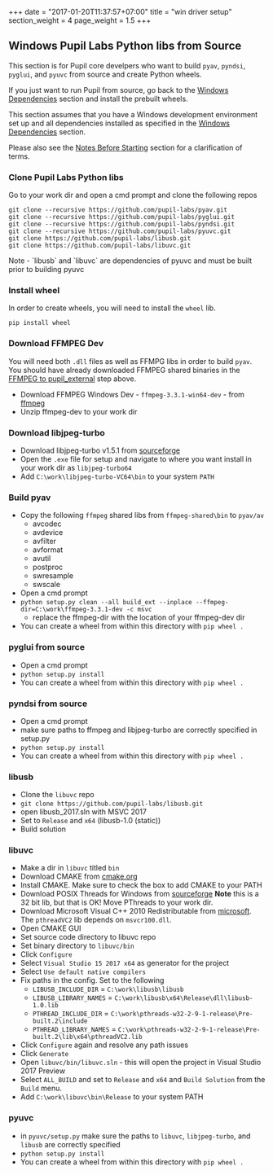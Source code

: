 +++
date = "2017-01-20T11:37:57+07:00"
title = "win driver setup"
section_weight = 4
page_weight = 1.5
+++

## Windows Pupil Labs Python libs from Source

This section is for Pupil core develpers who want to build `pyav`, `pyndsi`, `pyglui`, and `pyuvc` from source and create Python wheels. 

If you just want to run Pupil from source, go back to the [Windows Dependencies](#windows-dependencies) section and install the prebuilt wheels. 

This section assumes that you have a Windows development environment set up and all dependencies installed as specified in the [Windows Dependencies](#windows-dependencies) section. 

Please also see the [Notes Before Starting](#notes-before-starting) section for a clarification of terms. 

### Clone Pupil Labs Python libs

Go to your work dir and open a cmd prompt and clone the following repos

```
git clone --recursive https://github.com/pupil-labs/pyav.git
git clone --recursive https://github.com/pupil-labs/pyglui.git
git clone --recursive https://github.com/pupil-labs/pyndsi.git
git clone --recursive https://github.com/pupil-labs/pyuvc.git
git clone https://github.com/pupil-labs/libusb.git
git clone https://github.com/pupil-labs/libuvc.git
```

<aside class="notice">Note - `libusb` and `libuvc` are dependencies of pyuvc and must be built prior to building pyuvc</aside>

### Install wheel

In order to create wheels, you will need to install the `wheel` lib.

`pip install wheel`


### Download FFMPEG Dev

You will need both `.dll` files as well as FFMPG libs in order to build `pyav`. You should have already downloaded FFMPEG shared binaries in the [FFMPEG to pupil_external](#ffmpeg-to-pupil_external) step above. 

- Download FFMPEG Windows Dev - `ffmpeg-3.3.1-win64-dev` - from [ffmpeg](http://ffmpeg.zeranoe.com/builds/) 
- Unzip ffmpeg-dev to your work dir

### Download libjpeg-turbo

- Download libjpeg-turbo v1.5.1 from [sourceforge](https://sourceforge.net/projects/libjpeg-turbo/files/1.5.1/libjpeg-turbo-1.5.1-vc64.exe/download)
- Open the `.exe` file for setup and navigate to where you want install in your work dir as `libjpeg-turbo64`
- Add `C:\work\libjpeg-turbo-VC64\bin` to your system `PATH`

### Build pyav

- Copy the following `ffmpeg` shared libs from `ffmpeg-shared\bin` to `pyav/av`
    - avcodec
    - avdevice
    - avfilter
    - avformat
    - avutil
    - postproc
    - swresample
    - swscale
- Open a cmd prompt
- `python setup.py clean --all build_ext --inplace --ffmpeg-dir=C:\work\ffmpeg-3.3.1-dev -c msvc`
  - replace the ffmpeg-dir with the location of your ffmpeg-dev dir
- You can create a wheel from within this directory with `pip wheel .`

### pyglui from source

- Open a cmd prompt
- `python setup.py install`
- You can create a wheel from within this directory with `pip wheel .`

### pyndsi from source

- Open a cmd prompt
- make sure paths to ffmpeg and libjpeg-turbo are correctly specified in setup.py
- `python setup.py install` 
- You can create a wheel from within this directory with `pip wheel .`

### libusb

- Clone the `libuvc` repo
- `git clone https://github.com/pupil-labs/libusb.git`
- open libusb_2017.sln with MSVC 2017
- Set to `Release` and `x64` (libusb-1.0 (static))
- Build solution

### libuvc

- Make a dir in `libuvc` titled `bin`
- Download CMAKE from [cmake.org](https://cmake.org/download/)
- Install CMAKE. Make sure to check the box to add CMAKE to your PATH
- Download POSIX Threads for Windows from [sourceforge](https://sourceforge.net/projects/pthreads4w/) **Note** this is a 32 bit lib, but that is OK! Move PThreads to your work dir.
- Download Microsoft Visual C++ 2010 Redistributable from [microsoft](https://www.microsoft.com/en-us/download/details.aspx?id=14632). The `pthreadVC2` lib depends on `msvcr100.dll`. 
- Open CMAKE GUI
- Set source code directory to libuvc repo
- Set binary directory to `libuvc/bin`
- Click `Configure`
- Select `Visual Studio 15 2017 x64` as generator for the project
- Select `Use default native compilers`
- Fix paths in the config. Set to the following
    - `LIBUSB_INCLUDE_DIR` = `C:\work\libusb\libusb`
    - `LIBUSB_LIBRARY_NAMES` = `C:\work\libusb\x64\Release\dll\libusb-1.0.lib`
    - `PTHREAD_INCLUDE_DIR` = `C:\work\pthreads-w32-2-9-1-release\Pre-built.2\include`
    - `PTHREAD_LIBRARY_NAMES` = `C:\work\pthreads-w32-2-9-1-release\Pre-built.2\lib\x64\pthreadVC2.lib`
- Click `Configure` again and resolve any path issues
- Click `Generate`
- Open `libuvc/bin/libuvc.sln` - this will open the project in Visual Studio 2017 Preview
- Select `ALL_BUILD` and set to `Release` and `x64` and `Build Solution` from the `Build` menu.
- Add `C:\work\libuvc\bin\Release` to your system PATH


### pyuvc

- in `pyuvc/setup.py` make sure the paths to `libuvc`, `libjpeg-turbo`, and `libusb` are correctly specified
- `python setup.py install`
- You can create a wheel from within this directory with `pip wheel .`
